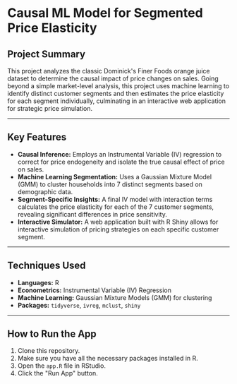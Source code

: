 # Causal ML Model for Segmented Price Elasticity

## Project Summary

This project analyzes the classic Dominick's Finer Foods orange juice dataset to determine the causal impact of price changes on sales. Going beyond a simple market-level analysis, this project uses machine learning to identify distinct customer segments and then estimates the price elasticity for each segment individually, culminating in an interactive web application for strategic price simulation.

---

## Key Features

* **Causal Inference:** Employs an Instrumental Variable (IV) regression to correct for price endogeneity and isolate the true causal effect of price on sales.
* **Machine Learning Segmentation:** Uses a Gaussian Mixture Model (GMM) to cluster households into 7 distinct segments based on demographic data.
* **Segment-Specific Insights:** A final IV model with interaction terms calculates the price elasticity for each of the 7 customer segments, revealing significant differences in price sensitivity.
* **Interactive Simulator:** A web application built with R Shiny allows for interactive simulation of pricing strategies on each specific customer segment.

---

## Techniques Used

* **Languages:** R
* **Econometrics:** Instrumental Variable (IV) Regression
* **Machine Learning:** Gaussian Mixture Models (GMM) for clustering
* **Packages:** `tidyverse`, `ivreg`, `mclust`, `shiny`

---

## How to Run the App

1.  Clone this repository.
2.  Make sure you have all the necessary packages installed in R.
3.  Open the `app.R` file in RStudio.
4.  Click the "Run App" button.
